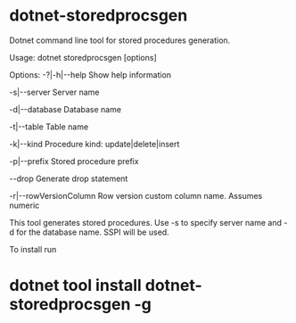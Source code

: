 # dotnet-storedprocsgen
Dotnet command line tool for stored procedures generation. 

Usage: dotnet storedprocsgen [options]

Options:
  -?|-h|--help           Show help information

  -s|--server            Server name

  -d|--database          Database name

  -t|--table             Table name

  -k|--kind              Procedure kind: update|delete|insert

  -p|--prefix            Stored procedure prefix

  --drop                 Generate drop statement

  -r|--rowVersionColumn  Row version custom column name.  Assumes numeric

This tool generates stored procedures.  Use -s to specify server name and -d for the database name.
 SSPI will be used.

To install run 
# dotnet tool install dotnet-storedprocsgen -g
